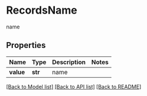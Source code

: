 # RecordsName

name

## Properties
Name | Type | Description | Notes
------------ | ------------- | ------------- | -------------
**value** | **str** | name | 

[[Back to Model list]](../README.md#documentation-for-models) [[Back to API list]](../README.md#documentation-for-api-endpoints) [[Back to README]](../README.md)


